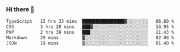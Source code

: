 ### Hi there 🌱
<!--START_SECTION:waka-->

```txt
TypeScript   15 hrs 33 mins  ████████████████▓░░░░░░░░   66.80 %
CSS          3 hrs 28 mins   ███▓░░░░░░░░░░░░░░░░░░░░░   14.95 %
PHP          2 hrs 39 mins   ███░░░░░░░░░░░░░░░░░░░░░░   11.43 %
Markdown     29 mins         ▓░░░░░░░░░░░░░░░░░░░░░░░░   02.08 %
JSON         19 mins         ▒░░░░░░░░░░░░░░░░░░░░░░░░   01.40 %
```

<!--END_SECTION:waka-->
<!--
**Dieg0raf/Dieg0raf** is a ✨ _special_ ✨ repository because its `README.md` (this file) appears on your GitHub profile.

Here are some ideas to get you started:

- 🔭 I’m currently working on ...
- 🌱 I’m currently learning ...
- 👯 I’m looking to collaborate on ...
- 🤔 I’m looking for help with ...
- 💬 Ask me about ...
- 📫 How to reach me: ...
- 😄 Pronouns: ...
- ⚡ Fun fact: ...
-->
